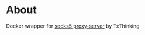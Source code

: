 # About

Docker wrapper for [socks5 proxy-server](https://github.com/txthinking/socks5) by TxThinking